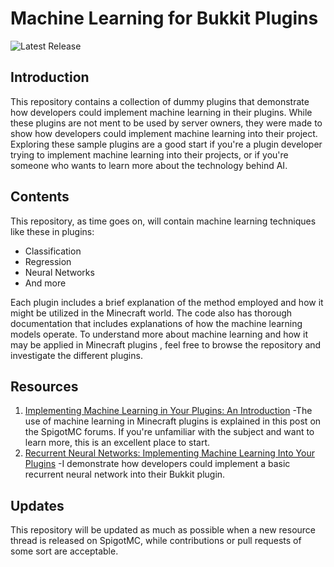 # Machine Learning for Bukkit Plugins
![Latest Release](https://img.shields.io/badge/LATEST_UPDATE-2023--04--06-red.svg)

## Introduction
This repository contains a collection of dummy plugins that demonstrate how developers could implement machine learning in their plugins. While these plugins 
are not ment to be used by server owners, they were made to show how developers could implement machine learning into their project. Exploring these sample
plugins are a good start if you're a plugin developer trying to implement machine learning into their projects, or if you're someone who wants to learn more about
the technology behind AI.

## Contents
This repository, as time goes on, will contain machine learning techniques like these in plugins:
  * Classification
  * Regression
  * Neural Networks
  * And more
  
Each plugin includes a brief explanation of the method employed and how it might be utilized in the Minecraft world. The code also has thorough documentation
that includes explanations of how the machine learning models operate. To understand more about machine learning and how it may be applied in Minecraft plugins
, feel free to browse the repository and investigate the different plugins. 

## Resources
1. [Implementing Machine Learning in Your Plugins: An Introduction](https://www.spigotmc.org/threads/implementing-machine-learning-in-your-plugins-an-introduction.599387/) 
-The use of machine learning in Minecraft plugins is explained in this post on the SpigotMC forums. If you're unfamiliar with the subject and want to learn more, this is an excellent place to start.
2. [Recurrent Neural Networks: Implementing Machine Learning Into Your Plugins](https://www.spigotmc.org/threads/recurrent-neural-networks-implementing-machine-learning-into-your-plugins.599565/)
-I demonstrate how developers could implement a basic recurrent neural network into their Bukkit plugin. 

  
## Updates
This repository will be updated as much as possible when a new resource thread is released on SpigotMC, while contributions or pull requests of some sort are 
acceptable. 


